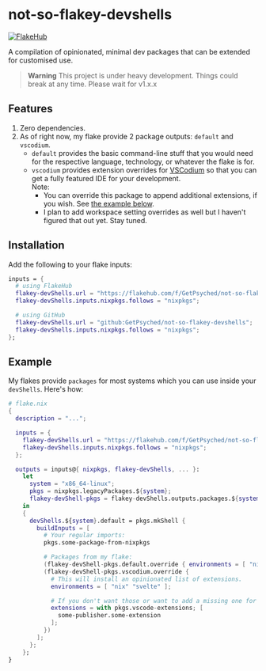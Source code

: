 # not-so-flakey-devshells

[![FlakeHub](https://img.shields.io/endpoint?url=https://flakehub.com/f/DeterminateSystems/fh/badge)](https://flakehub.com/flake/GetPsyched/not-so-flakey-devshells)

A compilation of opinionated, minimal dev packages that can be extended for customised use.

> **Warning**
> This project is under heavy development. Things could break at any time. Please wait for v1.x.x

## Features
1. Zero dependencies.
2. As of right now, my flake provide 2 package outputs: `default` and `vscodium`.
   - `default` provides the basic command-line stuff that you would need for the respective language, technology, or whatever the flake is for.
   - `vscodium` provides extension overrides for [VSCodium](https://github.com/VSCodium/vscodium) so that you can get a fully featured IDE for your development.<br>
      Note:
      - You can override this package to append additional extensions, if you wish. See [the example below](#example).
      - I plan to add workspace setting overrides as well but I haven't figured that out yet. Stay tuned.

## Installation
Add the following to your flake inputs:
```nix
inputs = {
  # using FlakeHub
  flakey-devShells.url = "https://flakehub.com/f/GetPsyched/not-so-flakey-devshells/0.x.x.tar.gz";
  flakey-devShells.inputs.nixpkgs.follows = "nixpkgs";

  # using GitHub
  flakey-devShells.url = "github:GetPsyched/not-so-flakey-devshells";
  flakey-devShells.inputs.nixpkgs.follows = "nixpkgs";
};
```

## Example
My flakes provide `packages` for most systems which you can use inside your `devShells`. Here's how:
```nix
# flake.nix
{
  description = "...";

  inputs = {
    flakey-devShells.url = "https://flakehub.com/f/GetPsyched/not-so-flakey-devshells/0.x.x.tar.gz";
    flakey-devShells.inputs.nixpkgs.follows = "nixpkgs";
  };

  outputs = inputs@{ nixpkgs, flakey-devShells, ... }:
    let
      system = "x86_64-linux";
      pkgs = nixpkgs.legacyPackages.${system};
      flakey-devShell-pkgs = flakey-devShells.outputs.packages.${system};
    in
    {
      devShells.${system}.default = pkgs.mkShell {
        buildInputs = [
          # Your regular imports:
          pkgs.some-package-from-nixpkgs

          # Packages from my flake:
          (flakey-devShell-pkgs.default.override { environments = [ "nix" "svelte" ]; })
          (flakey-devShell-pkgs.vscodium.override {
            # This will install an opinionated list of extensions.
            environments = [ "nix" "svelte" ];

            # If you don't want those or want to add a missing one for your workflow, do it here
            extensions = with pkgs.vscode-extensions; [
              some-publisher.some-extension
            ];
          })
        ];
      };
    };
}
```
